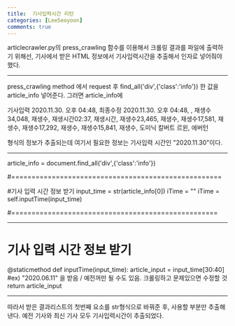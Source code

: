 ```yaml
---
title:  기사입력시간 리턴
categories: [LeeSeoyoon]
comments: true
---
```


articlecrawler.py의 press_crawling 함수를 이용해서 크롤링 결과를 파일에 출력하기 위해선, 기사에서 받은 HTML 정보에서 기사입력시간을 추출해서 인자로 넣어줘야했다.

-----------------  

press_crawling method 에서 request 후 find_all('div',{'class':'info'}) 한 값을 article_info 넣어준다. 그러면 article_info에

<span>기사입력 2020.11.30. 오후 04:48</span>, <span><span class="bar"></span>최종수정 2020.11.30. 오후 04:48</span>, <span class="bar"></span>, <span class="play"><span class="ico">재생수</span>34,048</span>, <span class="ico">재생수</span>, <span class="time"><span class="ico">재생시간</span>02:37</span>, <span class="ico">재생시간</span>, <span class="play"><span class="ico">재생수</span>23,465</span>, <span class="ico">재생수</span>, <span class="play"><span class="ico">재생수</span>17,581</span>, <span class="ico">재생수</span>, <span class="play"><span class="ico">재생수</span>17,292</span>, <span class="ico">재생수</span>, <span class="play"><span class="ico">재생수</span>15,841</span>, <span class="ico">재생수</span>, <span class="name">도미닉 칼버트 르윈</span>, <span class="team">에버턴</span>

형식의 정보가 추출되는데 여기서 필요한 정보는 기사입력 시간인 "2020.11.30"이다.

-----------------

article_info = document.find_all('div',{'class':'info'})

#====================================================

#기사 입력 시간 정보 받기
input_time = str(article_info[0])
iTime = ""
iTime = self.inputTime(input_time)

#===================================================
                    
-----------------  

# 기사 입력 시간 정보 받기
@staticmethod
def inputTime(input_time):
article_input = input_time[30:40] #ex) "2020.06.11" 을 받음 / 예전꺼만 될 수도 있음. 크롤링하고 문제있으면 수정할 것
return article_input

-----------------  

따라서 받은 결과리스트의 첫번째 요소를 str형식으로 바꿔준 후, 사용할 부분만 추출해낸다. 예전 기사와 최신 기사 모두 기사입력시간이 추출되었다.
